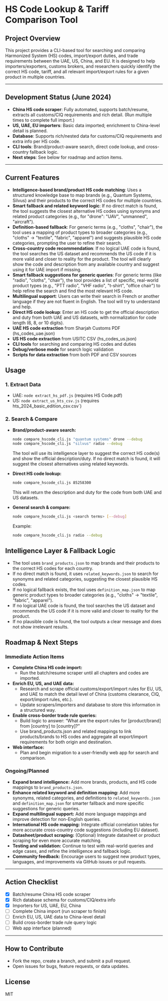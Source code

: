 # HS Code Lookup & Tariff Comparison Tool

## Project Overview
This project provides a CLI-based tool for searching and comparing Harmonized System (HS) codes, import/export duties, and trade requirements between the UAE, US, China, and EU. It is designed to help importers/exporters, customs brokers, and researchers quickly identify the correct HS code, tariff, and all relevant import/export rules for a given product in multiple countries.

---

## Development Status (June 2024)

- **China HS code scraper**: Fully automated, supports batch/resume, extracts all customs/CIQ requirements and rich detail. (Run multiple times to complete full import.)
- **US, UAE, EU importers**: Basic data imported; enrichment to China-level detail is planned.
- **Database**: Supports rich/nested data for customs/CIQ requirements and extra info per HS code.
- **CLI tools**: Brand/product-aware search, direct code lookup, and cross-country fallback logic.
- **Next steps**: See below for roadmap and action items.

---

## Current Features
- **Intelligence-based brand/product HS code matching**: Uses a structured knowledge base to map brands (e.g., Quantum Systems, Silvus) and their products to the correct HS codes for multiple countries.
- **Smart fallback and related keyword logic**: If no direct match is found, the tool suggests the closest alternative HS codes using synonyms and related product categories (e.g., for "drone": "UAV", "unmanned", "aircraft").
- **Definition-based fallback**: For generic terms (e.g., "cloths", "chair"), the tool uses a mapping of product types to broader categories (e.g., "cloths" → "textile", "fabric", "apparel") and suggests plausible HS code categories, prompting the user to refine their search.
- **Cross-country code recommendation**: If no logical UAE code is found, the tool searches the US dataset and recommends the US code if it is more valid and closer to reality for the product. The tool will clearly show the code and description from any available country and suggest using it for UAE import if missing.
- **Smart fallback suggestions for generic queries**: For generic terms (like "radio", "cloths", "chair"), the tool provides a list of specific, real-world product types (e.g., "PTT radio", "VHF radio", "t-shirt", "office chair") to help refine the search and find the most relevant HS code.
- **Multilingual support**: Users can write their search in French or another language if they are not fluent in English. The tool will try to understand and help.
- **Direct HS code lookup**: Enter an HS code to get the official description and duty from both UAE and US datasets, with normalization for code length (6, 8, or 10 digits).
- **UAE HS code extraction** from Sharjah Customs PDF (hs_codes_uae.json)
- **US HS code extraction** from USITC CSV (hs_codes_us.json)
- **CLI tools** for searching and comparing HS codes and duties
- **Debug/verbose mode** for search logic validation
- **Scripts for data extraction** from both PDF and CSV sources

## Usage
### 1. Extract Data
- UAE: `node extract_hs_pdf.js` (requires HS Code.pdf)
- US: `node extract_us_hts_csv.js` (requires hts_2024_basic_edition_csv.csv`)

### 2. Search & Compare
- **Brand/product-aware search:**
  ```sh
  node compare_hscode_cli.js "quantum systems" drone --debug
  node compare_hscode_cli.js "silvus" radio --debug
  ```
  The tool will use its intelligence layer to suggest the correct HS code(s) and show the official description/duty. If no direct match is found, it will suggest the closest alternatives using related keywords.

- **Direct HS code lookup:**
  ```sh
  node compare_hscode_cli.js 85258300
  ```
  This will return the description and duty for the code from both UAE and US datasets.

- **General search & compare:**
  ```sh
  node compare_hscode_cli.js <search terms> [--debug]
  ```
  Example:
  ```sh
  node compare_hscode_cli.js radio --debug
  ```

## Intelligence Layer & Fallback Logic
- The tool uses `brand_products.json` to map brands and their products to the correct HS codes for each country.
- If no direct match is found, it uses `related_keywords.json` to search for synonyms and related categories, suggesting the closest plausible HS codes.
- If no logical fallback exists, the tool uses `definition_map.json` to map generic product types to broader categories (e.g., "cloths" → "textile", "fabric", "apparel").
- If no logical UAE code is found, the tool searches the US dataset and recommends the US code if it is more valid and closer to reality for the product.
- If no plausible code is found, the tool outputs a clear message and does not show irrelevant results.

## Roadmap & Next Steps

### Immediate Action Items
- **Complete China HS code import:**
  - Run the batch/resume scraper until all chapters and codes are imported.
- **Enrich EU, US, and UAE data:**
  - Research and scrape official customs/export/import rules for EU, US, and UAE to match the detail level of China (customs clearance, CIQ, export/import rules, etc.).
  - Update scrapers/importers and database to store this information in a structured way.
- **Enable cross-border trade rule queries:**
  - Build logic to answer: “What are the export rules for [product/brand] from [country] to [country]?”
  - Use brand_products.json and related mappings to link products/brands to HS codes and aggregate all export/import requirements for both origin and destination.
- **Web interface:**
  - Plan and begin migration to a user-friendly web app for search and comparison.

### Ongoing/Planned
- **Expand brand intelligence:** Add more brands, products, and HS code mappings to `brand_products.json`.
- **Enhance related keyword and definition mapping:** Add more synonyms, related categories, and definitions to `related_keywords.json` and `definition_map.json` for smarter fallback and more specific suggestions for generic queries.
- **Expand multilingual support:** Add more language mappings and improve detection for non-English queries.
- **International HS code mapping:** Integrate official correlation tables for more accurate cross-country code suggestions (including EU dataset).
- **Datasheet/product scraping:** (Optional) Integrate datasheet or product scraping for even more accurate matching.
- **Testing and validation:** Continue to test with real-world queries and edge cases, and refine the intelligence and fallback logic.
- **Community feedback:** Encourage users to suggest new product types, languages, and improvements via GitHub issues or pull requests.

---

## Action Checklist
- [x] Batch/resume China HS code scraper
- [x] Rich database schema for customs/CIQ/extra info
- [x] Importers for US, UAE, EU, China
- [ ] Complete China import (run scraper to finish)
- [ ] Enrich EU, US, UAE data to China-level detail
- [ ] Build cross-border trade rule query logic
- [ ] Web app interface (planned)

---

## How to Contribute
- Fork the repo, create a branch, and submit a pull request.
- Open issues for bugs, feature requests, or data updates.

## License
MIT
